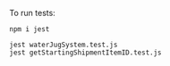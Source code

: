 To run tests:

```
npm i jest

jest waterJugSystem.test.js
jest getStartingShipmentItemID.test.js 
```
